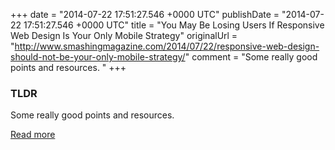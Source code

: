 +++
date = "2014-07-22 17:51:27.546 +0000 UTC"
publishDate = "2014-07-22 17:51:27.546 +0000 UTC"
title = "You May Be Losing Users If Responsive Web Design Is Your Only Mobile Strategy"
originalUrl = "http://www.smashingmagazine.com/2014/07/22/responsive-web-design-should-not-be-your-only-mobile-strategy/"
comment = "Some really good points and resources. "
+++

### TLDR

Some really good points and resources.

[Read more](http://www.smashingmagazine.com/2014/07/22/responsive-web-design-should-not-be-your-only-mobile-strategy/)
